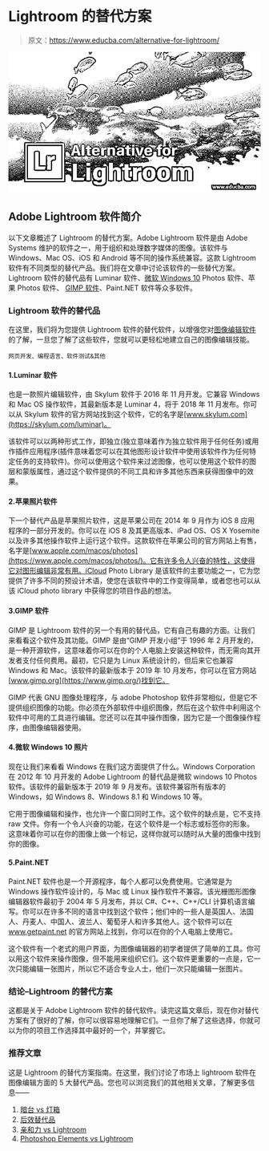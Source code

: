 # Lightroom 的替代方案

> 原文：<https://www.educba.com/alternative-for-lightroom/>

![Alternative for Lightroom](img/34f71142d1dc0716f074f885e9e3ee05.png)



## Adobe Lightroom 软件简介

以下文章概述了 Lightroom 的替代方案。Adobe Lightroom 软件是由 Adobe Systems 维护的软件之一，用于组织和处理数字媒体的图像。该软件与 Windows、Mac OS、iOS 和 Android 等不同的操作系统兼容。这款 Lightroom 软件有不同类型的替代产品。我们将在文章中讨论该软件的一些替代方案。Lightroom 软件的替代品有 Luminar 软件、[微软 Windows 10](https://www.educba.com/windows-10-desktop-mode/) Photos 软件、苹果 Photos 软件、 [GIMP 软件](https://www.educba.com/gimp-alternatives/)、Paint.NET 软件等众多软件。

### Lightroom 软件的替代品

在这里，我们将为您提供 Lightroom 软件的替代软件，以增强您对[图像编辑软件](https://www.educba.com/best-photo-editors/)的了解，一旦您了解了这些软件，您就可以更轻松地建立自己的图像编辑技能。

<small>网页开发、编程语言、软件测试&其他</small>

#### 1.Luminar 软件

也是一款照片编辑软件，由 Skylum 软件于 2016 年 11 月开发。它兼容 Windows 和 Mac OS 操作软件，其最新版本是 Luminar 4，将于 2018 年 11 月发布。你可以从 Skylum 软件的官方网站找到这个软件，它的名字是[www.skylum.com](https://skylum.com/luminar)。

该软件可以以两种形式工作，即独立(独立意味着作为独立软件用于任何任务)或用作插件应用程序(插件意味着您可以在其他图形设计软件中使用该软件作为任何特定任务的支持软件)。你可以使用这个软件来过滤图像，也可以使用这个软件的图层和蒙版属性，通过这个软件提供的不同工具和许多其他东西来获得图像中的效果。

#### 2.苹果照片软件

下一个替代产品是苹果照片软件，这是苹果公司在 2014 年 9 月作为 iOS 8 应用程序的一部分开发的。你可以在 iOS 8 及其更高版本、iPad OS、OS X Yosemite 以及许多其他操作软件上运行这个软件。这款软件在苹果公司的官方网站上有售，名字是[www.apple.com/macos/photos](https://www.apple.com/macos/photos/)。它有许多令人兴奋的特性，这使得它对图形编辑非常有用。iCloud Photo Library 是该软件的主要功能之一，它为您提供了许多不同的预设计术语，使您在该软件中的工作变得简单，或者您也可以从该 iCloud photo library 中获得您的项目作品的想法。

#### 3.GIMP 软件

GIMP 是 Lightroom 软件的另一个有用的替代品，它有自己有趣的方面。让我们来看看这个软件及其功能。GIMP 是由“GIMP 开发小组”于 1996 年 2 月开发的，是一种开源软件，这意味着你可以在你的个人电脑上安装这种软件，而无需向其开发者支付任何费用。最初，它只是为 Linux 系统设计的，但后来它也兼容 Windows 和 Mac。该软件的最新版本于 2019 年 10 月发布，你可以在官方网站[www.gimp.org](https://www.gimp.org/)找到它。

GIMP 代表 GNU 图像处理程序，与 adobe Photoshop 软件非常相似，但是它不提供组织图像的功能。你必须在外部软件中组织图像，然后在这个软件中利用这个软件中可用的工具进行编辑。您还可以在其中操作图像，因为它是一个图像操作程序，由图像编辑器使用。

#### 4.微软 Windows 10 照片

现在让我们来看看 Windows 在我们这方面提供了什么。Windows Corporation 在 2012 年 10 月开发的 Adobe Lightroom 的替代品是微软 windows 10 Photos 软件。该软件的最新版本于 2019 年 9 月发布。该软件兼容所有版本的 Windows，如 Windows 8、Windows 8.1 和 Windows 10 等。

它用于图像编辑和操作，也允许一个窗口同时工作。这个软件的缺点是，它不支持 raw 文件。你有一个令人兴奋的功能，在这个软件是一个标志或标签你的形象。这意味着你可以在你的图像上做一个标记，这样你就可以随时从大量的图像中找到你的图像。

#### 5.Paint.NET

Paint.NET 软件也是一个开源程序，每个人都可以免费使用。它通常是为 Windows 操作软件设计的，与 Mac 或 Linux 操作软件不兼容。该光栅图形图像编辑器软件最初于 2004 年 5 月发布，并以 C#、C++、C++/CLI 计算机语言编写。你可以在许多不同的语言中找到这个软件；他们中的一些人是英国人、法国人、丹麦人、中国人、波兰人、葡萄牙人和许多其他人。这个软件可以在 www.getpaint.net 的官方网站上找到，你可以在你的个人电脑上使用它。

这个软件有一个老式的用户界面，为图像编辑器的初学者提供了简单的工具。你可以用这个软件来操作图像，但不能用来组织它们。这个软件更重要的一点是，它一次只能编辑一张图片，所以它不适合专业人士，他们一次只能编辑一张图片。

### 结论–Lightroom 的替代方案

这都是关于 Adobe Lightroom 软件的替代软件。读完这篇文章后，现在你对替代方案有了很好的了解，你可以很容易地理解它们。一旦你了解了这些选择，你就可以为你的项目工作选择其中最好的一个，并掌握它。

### 推荐文章

这是 Lightroom 的替代方案指南。在这里，我们讨论了市场上 lightroom 软件在图像编辑方面的 5 大替代产品。您也可以浏览我们的其他相关文章，了解更多信息——

1.  [暗台 vs 灯箱](https://www.educba.com/darktable-vs-lightroom/)
2.  [后效替代品](https://www.educba.com/after-effect-alternatives/)
3.  [亲和力 vs Lightroom](https://www.educba.com/affinity-vs-lightroom/)
4.  [Photoshop Elements vs Lightroom](https://www.educba.com/photoshop-elements-vs-lightroom/)





